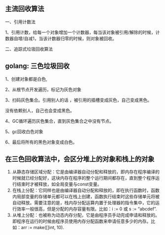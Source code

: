 

## 主流回收算法

一、引用计数法

1、引用计数，给每一个对象增加一个计数器，每当该对象被引用/解除的时候，计数器自增/自减1，当该计数器归零的时候，则对象被回收。

二、追踪式垃圾回收算法





## golang: 三色垃圾回收

1、创建对象都是白色,

2、从根节点开发遍历，标记为灰色对象

3、扫码灰色集合。引用别人的话 ，被引用的插槽变成灰色，自己变成黑色。

没有依赖别人，自己也会变成黑色。

4、GC循环遍历灰色集合，直到灰色集合之中没有节点。

5、gc回收白色对象

6、最后将所有的黑色对象变成白色。









## 在三色回收算法中，会区分堆上的对象和栈上的对象

1. 从静态存储区域分配：它是由编译器自动分配和释放的，即内存在程序编译的时候就已经分配好，这块内存在程序的整个运行期间都存在，直到整个程序运行结束时才被释放，如全局变量与const变量。
2. 在栈上分配：它同样也是由编译器自动分配和释放的，即在执行函数时，函数内局部变量的存储单元都可以在栈上创建，函数执行结束时这些存储单元将被自动释放。需要注意的是，栈内存分配运算内置于处理器的指令集中，它的运行效率一般很高，但是分配的内存容量有限。比如：i := 0 或 s := “abcdef”.
3. 从堆上分配：也被称为动态内存分配，它是由程序员手动完成申请和释放的。即程序在运行的时候由程序员使用内存分配函数来申请任意多少的内存。比如：arr := make([]int, 10).